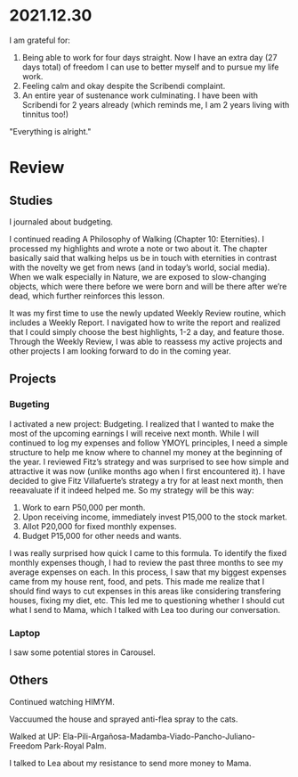 # 2021.12.30

I am grateful for:

1. Being able to work for four days straight. Now I have an extra day (27 days total) of freedom I can use to better myself and to pursue my life work.
2. Feeling calm and okay despite the Scribendi complaint.
3. An entire year of sustenance work culminating. I have been with Scribendi for 2 years already (which reminds me, I am 2 years living with tinnitus too!)

"Everything is alright."

# Review

## Studies

I journaled about budgeting.

I continued reading A Philosophy of Walking (Chapter 10: Eternities). I processed my highlights and wrote a note or two about it. The chapter basically said that walking helps us be in touch with eternities in contrast with the novelty we get from news (and in today’s world, social media). When we walk especially in Nature, we are exposed to slow-changing objects, which were there before we were born and will be there after we’re dead, which further reinforces this lesson.

It was my first time to use the newly updated Weekly Review routine, which includes a Weekly Report. I navigated how to write the report and realized that I could simply choose the best highlights, 1-2 a day, and feature those. Through the Weekly Review, I was able to reassess my active projects and other projects I am looking forward to do in the coming year.

## Projects

### Bugeting

I activated a new project: Budgeting. I realized that I wanted to make the most of the upcoming earnings I will receive next month. While I will continued to log my expenses and follow YMOYL principles, I need a simple structure to help me know where to channel my money at the beginning of the year. I reviewed Fitz’s strategy and was surprised to see how simple and attractive it was now (unlike months ago when I first encountered it). I have decided to give Fitz Villafuerte’s strategy a try for at least next month, then reeavaluate if it indeed helped me. So my strategy will be this way:

1. Work to earn P50,000 per month.
2. Upon receiving income, immediately invest P15,000 to the stock market.
3. Allot P20,000 for fixed monthly expenses.
4. Budget P15,000 for other needs and wants.

I was really surprised how quick I came to this formula. To identify the fixed monthly expenses though, I had to review the past three months to see my average expenses on each. In this process, I saw that my biggest expenses came from my house rent, food, and pets. This made me realize that I should find ways to cut expenses in this areas like considering transfering houses, fixing my diet, etc. This led me to questioning whether I should cut what I send to Mama, which I talked with Lea too during our conversation.

### Laptop

I saw some potential stores in Carousel.

## Others

Continued watching HIMYM.

Vaccuumed the house and sprayed anti-flea spray to the cats.

Walked at UP: Ela-Pili-Argañosa-Madamba-Viado-Pancho-Juliano- Freedom Park-Royal Palm.

I talked to Lea about my resistance to send more money to Mama.

